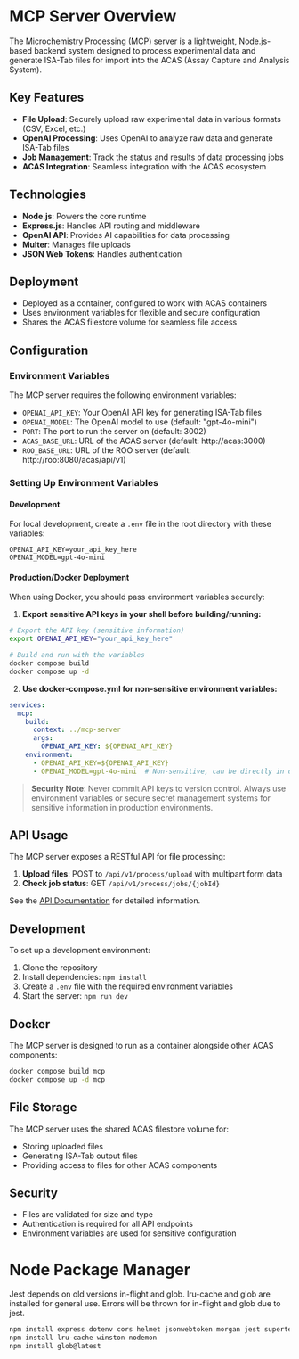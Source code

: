 # MCP Server Overview

The Microchemistry Processing (MCP) server is a lightweight, Node.js-based backend system designed to process experimental data and generate ISA-Tab files for import into the ACAS (Assay Capture and Analysis System).

## Key Features

- **File Upload**: Securely upload raw experimental data in various formats (CSV, Excel, etc.)
- **OpenAI Processing**: Uses OpenAI to analyze raw data and generate ISA-Tab files
- **Job Management**: Track the status and results of data processing jobs
- **ACAS Integration**: Seamless integration with the ACAS ecosystem

## Technologies

- **Node.js**: Powers the core runtime
- **Express.js**: Handles API routing and middleware
- **OpenAI API**: Provides AI capabilities for data processing
- **Multer**: Manages file uploads
- **JSON Web Tokens**: Handles authentication

## Deployment

- Deployed as a container, configured to work with ACAS containers
- Uses environment variables for flexible and secure configuration
- Shares the ACAS filestore volume for seamless file access

## Configuration

### Environment Variables

The MCP server requires the following environment variables:

- `OPENAI_API_KEY`: Your OpenAI API key for generating ISA-Tab files
- `OPENAI_MODEL`: The OpenAI model to use (default: "gpt-4o-mini")
- `PORT`: The port to run the server on (default: 3002)
- `ACAS_BASE_URL`: URL of the ACAS server (default: http://acas:3000)
- `ROO_BASE_URL`: URL of the ROO server (default: http://roo:8080/acas/api/v1)

### Setting Up Environment Variables

#### Development

For local development, create a `.env` file in the root directory with these variables:

```
OPENAI_API_KEY=your_api_key_here
OPENAI_MODEL=gpt-4o-mini
```

#### Production/Docker Deployment

When using Docker, you should pass environment variables securely:

1. **Export sensitive API keys in your shell before building/running:**

```bash
# Export the API key (sensitive information)
export OPENAI_API_KEY="your_api_key_here"

# Build and run with the variables
docker compose build
docker compose up -d
```

2. **Use docker-compose.yml for non-sensitive environment variables:**

```yaml
services:
  mcp:
    build:
      context: ../mcp-server
      args:
        OPENAI_API_KEY: ${OPENAI_API_KEY}
    environment:
      - OPENAI_API_KEY=${OPENAI_API_KEY}
      - OPENAI_MODEL=gpt-4o-mini  # Non-sensitive, can be directly in docker-compose.yml
```

> **Security Note**: Never commit API keys to version control. Always use environment variables
> or secure secret management systems for sensitive information in production environments.

## API Usage

The MCP server exposes a RESTful API for file processing:

1. **Upload files**: POST to `/api/v1/process/upload` with multipart form data
2. **Check job status**: GET `/api/v1/process/jobs/{jobId}`

See the [API Documentation](./API.md) for detailed information.

## Development

To set up a development environment:

1. Clone the repository
2. Install dependencies: `npm install`
3. Create a `.env` file with the required environment variables
4. Start the server: `npm run dev`

## Docker

The MCP server is designed to run as a container alongside other ACAS components:

```bash
docker compose build mcp
docker compose up -d mcp
```

## File Storage

The MCP server uses the shared ACAS filestore volume for:
- Storing uploaded files
- Generating ISA-Tab output files
- Providing access to files for other ACAS components

## Security

- Files are validated for size and type
- Authentication is required for all API endpoints
- Environment variables are used for sensitive configuration

# Node Package Manager
Jest depends on old versions in-flight and glob. lru-cache and glob are installed for general use. Errors will be thrown for in-flight and glob due to jest.

```bash
npm install express dotenv cors helmet jsonwebtoken morgan jest supertest express-validator eslint
npm install lru-cache winston nodemon
npm install glob@latest
```


